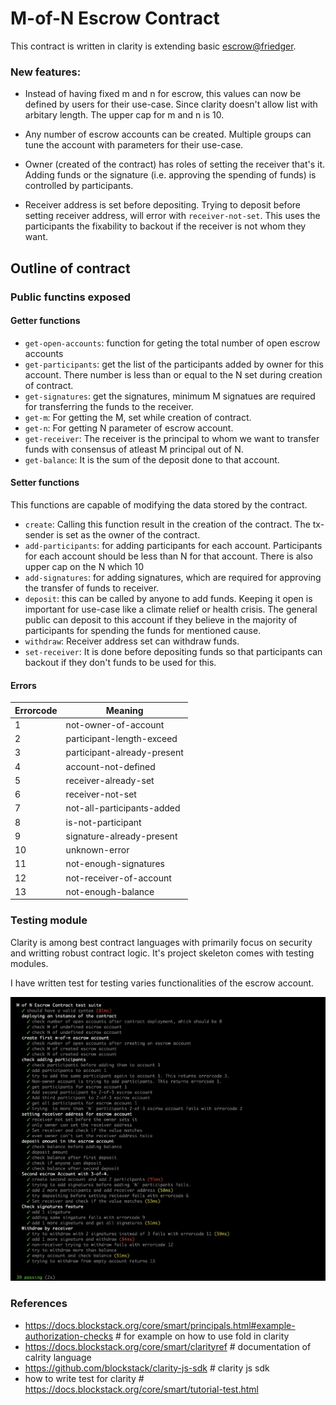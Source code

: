 # M-of-N Escrow Contract
This contract is written in clarity is extending basic [escrow@friedger](https://github.com/friedger/clarity-smart-contracts/blob/master/contracts/tokens/escrow.clar). 

### New features:

- Instead of having fixed m and n for escrow, this values can now be defined by users for their use-case. Since clarity doesn't allow list with arbitary length. The upper cap for m and n is 10.

- Any number of escrow accounts can be created. Multiple groups can tune the account with parameters for their use-case.

- Owner (created of the contract) has roles of setting the receiver that's it. Adding funds or the signature (i.e. approving the spending of funds) is controlled by participants.

- Receiver address is set before depositing. Trying to deposit before setting receiver address, will error with `receiver-not-set`. This uses the participants the fixability to backout if the receiver is not whom they want.

## Outline of contract

### Public functins exposed

#### Getter functions

- `get-open-accounts`: function for geting the total number of open escrow accounts
- `get-participants`: get the list of the participants added by owner for this account. There number is less than or equal to the N set during creation of contract.
-  `get-signatures`: get the signatures, minimum M signatues are required for transferring the funds to the receiver.
- `get-m`: For getting the M, set while creation of contract.
- `get-n`: For getting N parameter of escrow account.
- `get-receiver`: The receiver is the principal to whom we want to transfer funds with consensus of atleast M principal out of N.
- `get-balance`: It is the sum of the deposit done to that account.

#### Setter functions
This functions are capable of modifying the data stored by the contract.

- `create`: Calling this function result in the creation of the contract. The tx-sender is set as the owner of the contract.
- `add-participants`: for adding participants for each account. Participants for each account should be less than N for that account. There is also upper cap on the N which 10
- `add-signatures`: for adding signatures, which are required for approving the transfer of funds to receiver.
- `deposit`: this can be called by anyone to add funds. Keeping it open is important for use-case like a climate relief or health crisis. The general public can deposit to this account if they believe in the majority of participants for spending the funds for mentioned cause.
- `withdraw`: Receiver address set can withdraw funds.
- `set-receiver`: It is done before depositing funds so that participants can backout if they don't funds to be used for this.

#### Errors
|  Errorcode   |     Meaning                    |
|-----|-----------------------|
|  1 | not-owner-of-account   |
|  2 | participant-length-exceed  |
|  3 | participant-already-present    |
|  4 | account-not-defined    |
|  5 | receiver-already-set   |
|  6 | receiver-not-set   |
|  7 | not-all-participants-added     |
|  8 | is-not-participant     |
|  9 | signature-already-present  |
| 10 | unknown-error      |
| 11 | not-enough-signatures      |
| 12 | not-receiver-of-account    |
| 13 | not-enough-balance     |

### Testing module
Clarity is among best contract languages with primarily focus on security and writting robust contract logic. It's project skeleton comes with testing modules.

I have written test for testing varies functionalities of the escrow account.

![test-result](docs/test.png)

### References

- https://docs.blockstack.org/core/smart/principals.html#example-authorization-checks # for example on how to use fold in clarity
- https://docs.blockstack.org/core/smart/clarityref # documentation of calrity language
- https://github.com/blockstack/clarity-js-sdk # clarity js sdk
- how to write test for clarity # https://docs.blockstack.org/core/smart/tutorial-test.html